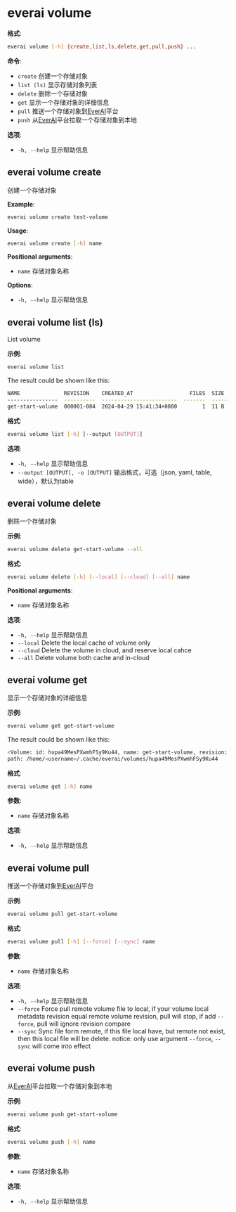 # everai volume
**格式**:  
```bash  
everai volume [-h] {create,list,ls,delete,get,pull,push} ...
```

**命令**:  
* `create`              创建一个存储对象  
* `list (ls)`           显示存储对象列表  
* `delete`              删除一个存储对象  
* `get`                 显示一个存储对象的详细信息  
* `pull`                推送一个存储对象到[EverAI](everai.expvent.com)平台  
* `push`                从[EverAI](everai.expvent.com)平台拉取一个存储对象到本地  

**选项**:  
* `-h, --help`            显示帮助信息

## everai volume create              
创建一个存储对象  

**Example**:  
```bash
everai volume create test-volume
```

**Usage**:  
```bash
everai volume create [-h] name
```

**Positional arguments**:  

  * `name`        存储对象名称

**Options**:  

 * `-h, --help`  显示帮助信息

## everai volume list (ls)           
List volume  

**示例**:
```bash
everai volume list
```
The result could be shown like this:  

```bash
NAME              REVISION    CREATED_AT                  FILES  SIZE
----------------  ----------  ------------------------  -------  ------
get-start-volume  000001-084  2024-04-29 15:41:34+0800        1  11 B
```

**格式**:
```bash 
everai volume list [-h] [--output [OUTPUT]]
```

**选项**:  
* `-h, --help`            显示帮助信息  
* `--output [OUTPUT], -o [OUTPUT]`
                        输出格式，可选（json, yaml, table, wide），默认为table  

## everai volume delete              
删除一个存储对象  

**示例**:  
```bash 
everai volume delete get-start-volume --all
```

**格式**:   
```bash 
everai volume delete [-h] [--local] [--cloud] [--all] name
```

**Positional arguments**:
  * `name`        存储对象名称

**选项**:
  * `-h, --help`  显示帮助信息  
  * `--local`     Delete the local cache of volume only  
  * `--cloud`     Delete the volume in cloud, and reserve local cahce  
  * `--all`       Delete volume both cache and in-cloud  

## everai volume get                 
显示一个存储对象的详细信息  

**示例**:  
```bash
everai volume get get-start-volume
```
The result could be shown like this:  
```bash
<Volume: id: hupa49MesPXwmhFSy9Ku44, name: get-start-volume, revision: 000001-b9c, files: 1, size: 11 B>
path: /home/<username>/.cache/everai/volumes/hupa49MesPXwmhFSy9Ku44
```
**格式**:  
```bash
everai volume get [-h] name
```

**参数**:  
  * `name`        存储对象名称

**选项**:    
* `-h, --help`  显示帮助信息

## everai volume pull                
推送一个存储对象到[EverAI](everai.expvent.com)平台

**示例**:  
```bash
everai volume pull get-start-volume
```
**格式**:  
```bash   
everai volume pull [-h] [--force] [--sync] name
```

**参数**:  
  * `name`        存储对象名称  

**选项**:  
* `-h, --help`  显示帮助信息  
* `--force`     Force pull remote volume file to local, if your volume local metadata revision equal remote volume
              revision, pull will stop, if add `--force`, pull will ignore revision compare  
* `--sync`      Sync file form remote, if this file local have, but remote not exist, then this local file will be
              delete. notice: only use argument `--force`, `--sync` will come into effect  

## everai volume push                
从[EverAI](everai.expvent.com)平台拉取一个存储对象到本地  

**示例**:  
```bash
everai volume push get-start-volume
```

**格式**:
```bash   
everai volume push [-h] name
```
**参数**:  
  * `name`        存储对象名称  

**选项**:  
* `-h, --help`  显示帮助信息

